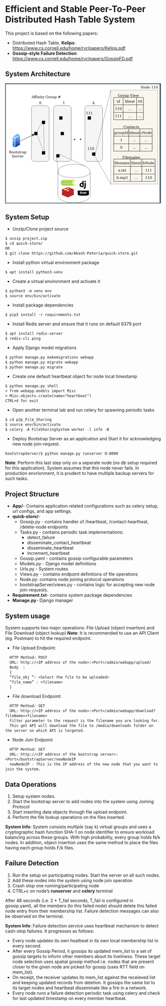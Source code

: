 # Efficient and Stable Peer-To-Peer Distributed Hash Table System

This project is based on the following papers: 
* Distributed Hash Table, **Kelips**: https://www.cs.cornell.edu/home/rvr/papers/Kelips.pdf
* **Gossip-style Failure Detection**: https://www.cs.cornell.edu/home/rvr/papers/GossipFD.pdf 


## System Architecture
![System Design](img/architecture.png)


## System Setup

* Unzip/Clone project source
```
$ unzip project.zip
$ cd quick-store/
OR 
$ git clone https://github.com/Akash-Pateria/quick-store.git
```

* Install python virtual environment package
```
$ apt install python3-venv
```

* Create a virtual environment and activate it
```
$ python3 -m venv env
$ source env/bin/activate
```

* Install package dependencies
```
$ pip3 install -r requirements.txt
```

* Install Redis server and ensure that it runs on default 6379 port
```
$ apt install redis-server
$ redis-cli ping
```

* Apply Django model migrations
```
$ python manage.py makemigrations webapp
$ python manage.py migrate webapp
$ python manage.py migrate
```

* Create one default heartbeat object for node local timestamp
```
$ python manage.py shell
> from webapp.models import Misc
> Misc.objects.create(name="heartbeat")
CTRL+d for exit
```

* Open another terminal tab and run celery for spawning periodic tasks
```
$ cd p2p_File_Sharing
$ source env/bin/activate
$ celery -A FileSharingSystem worker -l info -B
```

* Deploy Bootstrap Server as an application and Start it for acknowledging new node join-request.
```
bootstrapServer/$ python manage.py runserver 0:8000
```          
**Note**: Perform this last step only on a seperate node (no db setup required for this application). System assumes that this node never fails. In production envrionment, it is prudent to have multiple backup servers for such tasks. 



## Project Structure

* **App/**- Contains application related configurations such as celery setup, url    configs, and app settings. 
* **quick-store/**-
  * Gossip.py - contains handler of /heartbeat,  /contact-heartheat, /delete-node endpoints
  * Tasks.py - contains periodic task implementations:     
    * detect_failure
    * disseminate_contact_heartbeat
    * disseminate_heartbeat
    * increment_heartbeat
  * Gossip.yaml - contains gossip configurable parameters
  * Models.py - Django model definitions
  * Urls.py - System routes
  * Views.py - contains endpoint definitions of file operations
  * Node.py: contains node joining protocol operations
  * bootstrapServer/views.py - contains logic for accepting new node join-requests.
* **Requirement.txt**- contains system package dependencies
* **Manage.py**- Django manager


## System usage

System supports two major operations: File Upload (object insertion) and  File Download (object lookup)
**Note**: It is recommended to use an API Client (eg. Postman) to hit the required endpoint.

* File Upload Endpoint:
```
  HTTP Method: POST
  URL: http://<IP address of the node>:<Port>/admin/webapp/upload/
  Body  :
  {
  “file_obj “: <Select the file to be uploaded>
  “file_name” : <filename>
  }
```

* File download Endpoint:
```
  HTTP Method: GET
  URL: http://<IP address of the node>:<Port>/admin/webapp/download?fileName=<filename> 
  Filter parameter to the request is the filename you are looking for. 
  This get API will download the file to /media/downloads folder on the server on which API is targeted.
```

* Node Join Endpoint

```
  HTTP Method: GET
  URL: http://<IP address of the bootstrap server>:<Port>/bootstrapServer/newNodeIP  
  newNodeIP - This is the IP address of the new node that you want to join the system.
```

 

## Data Operations

1. Setup system nodes.
2. Start the bootstrap server to add nodes into the system using Joining Protocol
3. Start inserting data objects through file upload endpoint. 
4. Perform the file lookup operations on the files inserted.

**System Info**: System consists multiple (say k) virtual groups and uses a cryptographic hash function SHA-1 on node identifier to ensure workload balancing across these groups. With high probability, every group holds N/k nodes. In addition, object insertion uses the same method to place the files having each group holds F/k files.




## Failure Detection

1. Run the setup on participating nodes. Start the server on all such nodes.
2. Add these nodes into the system using node join operation
3. Crash stop one running/participating node
4. CTRL+c on node’s **runserver** and **celery** terminal

After 48 seconds (i.e. 2 * T_fail seconds, T_fail is configured in gossip.yaml), all the members (to this failed node) should delete this failed node entry from their membership list. Failure detection messages can also be observed on the terminal. 

**System Info**: Failure detection service uses heartbeat mechanism to detect cash-stop failures. It progresses as follows: 
- Every node updates its own heatbeat in its own local membership list in every second.
- After every Gossip Period, it gossips its updated mem_list to a set of gossip targets to inform other members about its liveliness. These target node selection uses spatial gossip method i.e. nodes that are present closer to the given node are picked for gossip (uses RTT field on mem_list).
- On receipt, the receiver updates its mem_list against the receieved list and keeping updated records from deletion. It gossips the same list to its target nodes and heartbeat disseminate like a fire in a network.
- Every node runs a failure detection periodic task using celery and check for last updated timestamp on every member heartbeat.
